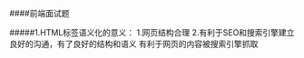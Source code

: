 ####前端面试题

#####1.HTML标签语义化的意义：
    1.网页结构合理
    2.有利于SEO和搜索引擎建立良好的沟通，有了良好的结构和语义
    有利于网页的内容被搜索引擎抓取
    